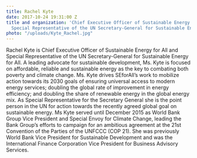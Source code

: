 ```yaml
---
title: Rachel Kyte
date: 2017-10-24 19:31:00 Z
title and organization: 'Chief Executive Officer of Sustainable Energy for All and
  Special Representative of the UN Secretary-General for Sustainable Energy for All '
photo: "/uploads/Kyte_Rachel.jpg"
---
```


Rachel Kyte is Chief Executive Officer of Sustainable Energy for All and Special Representative of the UN Secretary-General for Sustainable Energy for All. A leading advocate for sustainable development, Ms. Kyte is focused on affordable, reliable and sustainable energy as the key to combating both poverty and climate change. Ms. Kyte drives SEforAll’s work to mobilize action towards its 2030 goals of ensuring universal access to modern energy services; doubling the global rate of improvement in energy efficiency; and doubling the share of renewable energy in the global energy mix. As Special Representative for the Secretary General she is the point person in the UN for action towards the recently agreed global goal on sustainable energy. Ms Kyte served until December 2015 as World Bank Group Vice President and Special Envoy for Climate Change, leading the Bank Group’s efforts to campaign for an ambitious agreement at the 21st Convention of the Parties of the UNFCCC (COP 21). She was previously World Bank Vice President for Sustainable Development and was the International Finance Corporation Vice President for Business Advisory Services.